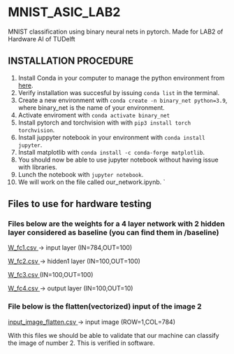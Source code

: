 # MNIST_ASIC_LAB2
MNIST classification using binary neural nets in pytorch. Made for LAB2 of Hardware AI of TUDelft

## INSTALLATION PROCEDURE 

1. Install Conda in your computer to manage the python environment from [here](https://docs.conda.io/projects/conda/en/latest/user-guide/install/index.html#installing-conda-on-a-system-that-has-other-python-installations-or-packages).
2. Verify installation was succesful by issuing `conda list` in the terminal. 
3. Create a new environment  with `conda create -n binary_net python=3.9`, where binary_net is the name of your environment. 
4. Activate enviroment with  `conda activate binary_net`
5. Install pytorch and torchvision with with `pip3 install torch torchvision`. 
6. Install juppyter notebook in your environment with `conda install jupyter`.
7. Install matplotlib with `conda install -c conda-forge matplotlib`. 
8. You should now be able to use jupyter notebook without having issue with libraries.
9. Lunch the notebook with `jupyter notebook`.
10. We will work on the file called our_network.ipynb.
` 

## Files to use for hardware testing 

### Files below are the weights for a 4 layer network with 2 hidden layer considered as baseline  (you can find them in /baseline)

[W_fc1.csv ](https://github.com/lollopes/MNIST_ASIC_LAB2/blob/main/baseline/W_fc1.csv) -> input layer (IN=784,OUT=100)

[W_fc2.csv ](https://github.com/lollopes/MNIST_ASIC_LAB2/blob/main/baseline/W_fc2.csv) -> hidden1 layer (IN=100,OUT=100)

[W_fc3.csv ](https://github.com/lollopes/MNIST_ASIC_LAB2/blob/main/baseline/W_fc3.csv) (IN=100,OUT=100)

[W_fc4.csv ](https://github.com/lollopes/MNIST_ASIC_LAB2/blob/main/baseline/W_fc4.csv) -> output layer (IN=100,OUT=10)

### File below is the flatten(vectorized) input of the image 2

[input_image_flatten.csv ](https://github.com/lollopes/MNIST_ASIC_LAB2/blob/main/baseline/input_image_flatten.csv) -> input image (ROW=1,COL=784)

With this files we should be able to validate that our machine can classify the image of number 2. This is verified in software. 

